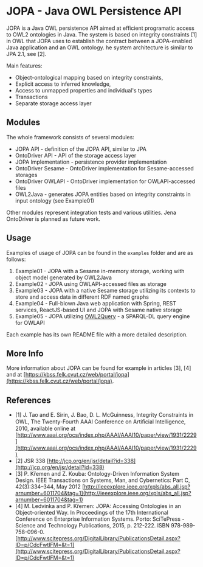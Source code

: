 # JOPA - Java OWL Persistence API

JOPA is a Java OWL persistence API aimed at efficient programatic access to OWL2 ontologies in Java. The system is based
on integrity constraints [1] in OWL that JOPA uses to establish the contract between a JOPA-enabled Java application and
an OWL ontology. he system architecture is similar to JPA 2.1, see [2].

Main features:

* Object-ontological mapping based on integrity constraints,
* Explicit access to inferred knowledge,
* Access to unmapped properties and individual's types
* Transactions
* Separate storage access layer

## Modules

The whole framework consists of several modules:

* JOPA API - definition of the JOPA API, similar to JPA
* OntoDriver API - API of the storage access layer
* JOPA Implementation - persistence provider implementation
* OntoDriver Sesame - OntoDriver implementation for Sesame-accessed storages
* OntoDriver OWLAPI - OntoDriver implementation for OWLAPI-accessed files
* OWL2Java - generates JOPA entities based on integrity constraints in input ontology (see Example01)

Other modules represent integration tests and various utilities. Jena OntoDriver is planned as future work.
  
## Usage

Examples of usage of JOPA can be found in the `examples` folder and are as follows:

1. Example01 - JOPA with a Sesame in-memory storage, working with object model generated by OWL2Java
2. Example02 - JOPA using OWLAPI-accessed files as storage
3. Example03 - JOPA with a native Sesame storage utilizing its contexts to store and access data in different RDF named graphs
4. Example04 - Full-blown Java web application with Spring, REST services, ReactJS-based UI and JOPA with Sesame native storage
5. Example05 - JOPA utilizing [OWL2Query](https://kbss.felk.cvut.cz/web/portal/owl2query) - a SPARQL-DL query engine for OWLAPI

Each example has its own README file with a more detailed description.

## More Info

More information about JOPA can be found for example in articles [3], [4] and at [https://kbss.felk.cvut.cz/web/portal/jopa](https://kbss.felk.cvut.cz/web/portal/jopa).

## References
  
* [1] J. Tao and E. Sirin, J. Bao, D. L. McGuinness, Integrity Constraints in OWL, The Twenty-Fourth AAAI Conference on Artiﬁcial Intelligence, 2010, available online at [http://www.aaai.org/ocs/index.php/AAAI/AAAI10/paper/view/1931/2229](http://www.aaai.org/ocs/index.php/AAAI/AAAI10/paper/view/1931/2229)
* [2] JSR 338 [http://jcp.org/en/jsr/detail?id=338](http://jcp.org/en/jsr/detail?id=338)
* [3] P. Křemen and Z. Kouba: Ontology-Driven Information System Design. IEEE Transactions on Systems, Man, and Cybernetics: Part C, 42(3):334–344, May 2012 [http://ieeexplore.ieee.org/xpls/abs_all.jsp?arnumber=6011704&tag=1](http://ieeexplore.ieee.org/xpls/abs_all.jsp?arnumber=6011704&tag=1)
* [4] M. Ledvinka and P. Křemen: JOPA: Accessing Ontologies in an Object-oriented Way. In Proceedings of the 17th International Conference on Enterprise Information Systems. Porto: SciTePress - Science and Technology Publications, 2015, p. 212-222. ISBN 978-989-758-096-0. [http://www.scitepress.org/DigitalLibrary/PublicationsDetail.aspx?ID=p/CdcFwtlFM=&t=1](http://www.scitepress.org/DigitalLibrary/PublicationsDetail.aspx?ID=p/CdcFwtlFM=&t=1)
